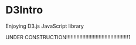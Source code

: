 # D3Intro
Enjoying D3.js JavaScript library

UNDER CONSTRUCTION!!!!!!!!!!!!!!!!!!!!!!!!!!!!!!!!!!!!!!!!!!1

